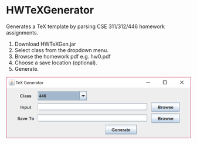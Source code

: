 # HWTeXGenerator
Generates a TeX template by parsing CSE 311/312/446 homework assignments. 
1. Download HWTeXGen.jar
2. Select class from the dropdown menu.
3. Browse the homework pdf e.g. hw0.pdf
4. Choose a save location (optional).
5. Generate.

![GUI image](https://github.com/NelsonTanCS/HWTeXGenerator/blob/master/texgen.PNG)
